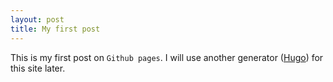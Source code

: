 ```yaml
---
layout: post
title: My first post
---
```


This is my first post on `Github pages`. I will use another generator ([Hugo](gohugo.io)) for this site later.
